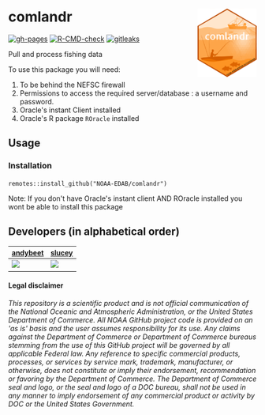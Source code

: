 # comlandr <img src="man/figures/logo.png" align="right" width="120" /> 

[![gh-pages](https://github.com/NOAA-EDAB/comlandr/workflows/gh-pages/badge.svg)](https://github.com/NOAA-EDAB/comlandr/actions)
[![R-CMD-check](https://github.com/NOAA-EDAB/comlandr/actions/workflows/R-CMD-check.yaml/badge.svg)](https://github.com/NOAA-EDAB/comlandr/actions/workflows/R-CMD-check.yaml)
[![gitleaks](https://github.com/NOAA-EDAB/comlandr/workflows/gitleaks/badge.svg)](https://github.com/NOAA-EDAB/comlandr/actions)

Pull and process fishing data

To use this package you will need:

1. To be behind the NEFSC firewall
2. Permissions to access the required server/database : a username and password.
3. Oracle's instant Client installed
4. Oracle's R package `ROracle` installed

## Usage

### Installation

```remotes::install_github("NOAA-EDAB/comlandr")```

Note: If you don't have Oracle's instant client AND ROracle installed you wont be able to install this package

## Developers (in alphabetical order)

| [andybeet](https://github.com/andybeet)                                                         | [slucey](https://github.com/slucey)                                                                                                    |
|-------------------------------------------------------------------------------------------------|----------------------------------------------------------------------------------------------------------------------------------------|
| [![](https://avatars1.githubusercontent.com/u/22455149?s=100&v=4)](https://github.com/andybeet) | [![](https://avatars.githubusercontent.com/u/5578254?s=100&u=cd59cd654cab73ea583c697145bfe062222355cd&v=4)](https://github.com/slucey) |


#### Legal disclaimer

*This repository is a scientific product and is not official
communication of the National Oceanic and Atmospheric Administration, or
the United States Department of Commerce. All NOAA GitHub project code
is provided on an 'as is' basis and the user assumes responsibility for
its use. Any claims against the Department of Commerce or Department of
Commerce bureaus stemming from the use of this GitHub project will be
governed by all applicable Federal law. Any reference to specific
commercial products, processes, or services by service mark, trademark,
manufacturer, or otherwise, does not constitute or imply their
endorsement, recommendation or favoring by the Department of Commerce.
The Department of Commerce seal and logo, or the seal and logo of a DOC
bureau, shall not be used in any manner to imply endorsement of any
commercial product or activity by DOC or the United States Government.*
